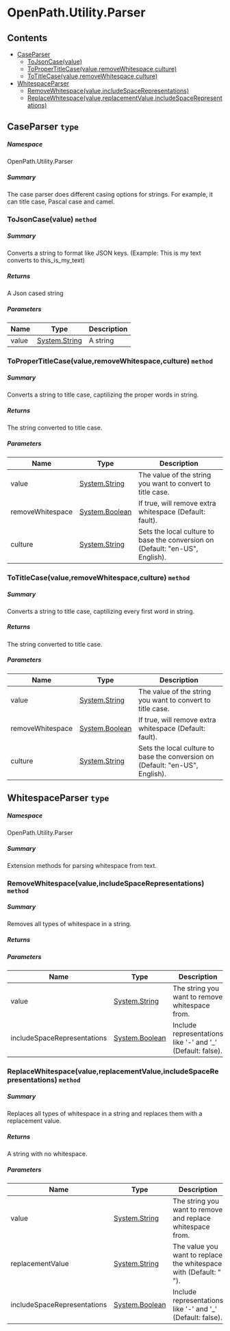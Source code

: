 <a name='assembly'></a>
# OpenPath.Utility.Parser

## Contents

- [CaseParser](#T-OpenPath-Utility-Parser-CaseParser 'OpenPath.Utility.Parser.CaseParser')
  - [ToJsonCase(value)](#M-OpenPath-Utility-Parser-CaseParser-ToJsonCase-System-String- 'OpenPath.Utility.Parser.CaseParser.ToJsonCase(System.String)')
  - [ToProperTitleCase(value,removeWhitespace,culture)](#M-OpenPath-Utility-Parser-CaseParser-ToProperTitleCase-System-String,System-Boolean,System-String- 'OpenPath.Utility.Parser.CaseParser.ToProperTitleCase(System.String,System.Boolean,System.String)')
  - [ToTitleCase(value,removeWhitespace,culture)](#M-OpenPath-Utility-Parser-CaseParser-ToTitleCase-System-String,System-Boolean,System-String- 'OpenPath.Utility.Parser.CaseParser.ToTitleCase(System.String,System.Boolean,System.String)')
- [WhitespaceParser](#T-OpenPath-Utility-Parser-WhitespaceParser 'OpenPath.Utility.Parser.WhitespaceParser')
  - [RemoveWhitespace(value,includeSpaceRepresentations)](#M-OpenPath-Utility-Parser-WhitespaceParser-RemoveWhitespace-System-String,System-Boolean- 'OpenPath.Utility.Parser.WhitespaceParser.RemoveWhitespace(System.String,System.Boolean)')
  - [ReplaceWhitespace(value,replacementValue,includeSpaceRepresentations)](#M-OpenPath-Utility-Parser-WhitespaceParser-ReplaceWhitespace-System-String,System-String,System-Boolean- 'OpenPath.Utility.Parser.WhitespaceParser.ReplaceWhitespace(System.String,System.String,System.Boolean)')

<a name='T-OpenPath-Utility-Parser-CaseParser'></a>
## CaseParser `type`

##### Namespace

OpenPath.Utility.Parser

##### Summary

The case parser does different casing options for strings. For example, it can title case,
Pascal case and camel.

<a name='M-OpenPath-Utility-Parser-CaseParser-ToJsonCase-System-String-'></a>
### ToJsonCase(value) `method`

##### Summary

Converts a string to format like JSON keys.
(Example: This is my text converts to this_is_my_text)

##### Returns

A Json cased string

##### Parameters

| Name | Type | Description |
| ---- | ---- | ----------- |
| value | [System.String](http://msdn.microsoft.com/query/dev14.query?appId=Dev14IDEF1&l=EN-US&k=k:System.String 'System.String') | A string |

<a name='M-OpenPath-Utility-Parser-CaseParser-ToProperTitleCase-System-String,System-Boolean,System-String-'></a>
### ToProperTitleCase(value,removeWhitespace,culture) `method`

##### Summary

Converts a string to title case, captilizing the proper words in string.

##### Returns

The string converted to title case.

##### Parameters

| Name | Type | Description |
| ---- | ---- | ----------- |
| value | [System.String](http://msdn.microsoft.com/query/dev14.query?appId=Dev14IDEF1&l=EN-US&k=k:System.String 'System.String') | The value of the string you want to convert to title case. |
| removeWhitespace | [System.Boolean](http://msdn.microsoft.com/query/dev14.query?appId=Dev14IDEF1&l=EN-US&k=k:System.Boolean 'System.Boolean') | If true, will remove extra whitespace (Default: fault). |
| culture | [System.String](http://msdn.microsoft.com/query/dev14.query?appId=Dev14IDEF1&l=EN-US&k=k:System.String 'System.String') | Sets the local culture to base the conversion on (Default: "en-US", English). |

<a name='M-OpenPath-Utility-Parser-CaseParser-ToTitleCase-System-String,System-Boolean,System-String-'></a>
### ToTitleCase(value,removeWhitespace,culture) `method`

##### Summary

Converts a string to title case, captilizing every first word in string.

##### Returns

The string converted to title case.

##### Parameters

| Name | Type | Description |
| ---- | ---- | ----------- |
| value | [System.String](http://msdn.microsoft.com/query/dev14.query?appId=Dev14IDEF1&l=EN-US&k=k:System.String 'System.String') | The value of the string you want to convert to title case. |
| removeWhitespace | [System.Boolean](http://msdn.microsoft.com/query/dev14.query?appId=Dev14IDEF1&l=EN-US&k=k:System.Boolean 'System.Boolean') | If true, will remove extra whitespace (Default: fault). |
| culture | [System.String](http://msdn.microsoft.com/query/dev14.query?appId=Dev14IDEF1&l=EN-US&k=k:System.String 'System.String') | Sets the local culture to base the conversion on (Default: "en-US", English). |

<a name='T-OpenPath-Utility-Parser-WhitespaceParser'></a>
## WhitespaceParser `type`

##### Namespace

OpenPath.Utility.Parser

##### Summary

Extension methods for parsing whitespace from text.

<a name='M-OpenPath-Utility-Parser-WhitespaceParser-RemoveWhitespace-System-String,System-Boolean-'></a>
### RemoveWhitespace(value,includeSpaceRepresentations) `method`

##### Summary

Removes all types of whitespace in a string.

##### Returns



##### Parameters

| Name | Type | Description |
| ---- | ---- | ----------- |
| value | [System.String](http://msdn.microsoft.com/query/dev14.query?appId=Dev14IDEF1&l=EN-US&k=k:System.String 'System.String') | The string you want to remove whitespace from. |
| includeSpaceRepresentations | [System.Boolean](http://msdn.microsoft.com/query/dev14.query?appId=Dev14IDEF1&l=EN-US&k=k:System.Boolean 'System.Boolean') | Include representations like '-' and '_' (Default: false). |

<a name='M-OpenPath-Utility-Parser-WhitespaceParser-ReplaceWhitespace-System-String,System-String,System-Boolean-'></a>
### ReplaceWhitespace(value,replacementValue,includeSpaceRepresentations) `method`

##### Summary

Replaces all types of whitespace in a string and replaces them with a replacement value.

##### Returns

A string with no whitespace.

##### Parameters

| Name | Type | Description |
| ---- | ---- | ----------- |
| value | [System.String](http://msdn.microsoft.com/query/dev14.query?appId=Dev14IDEF1&l=EN-US&k=k:System.String 'System.String') | The string you want to remove and replace whitespace from. |
| replacementValue | [System.String](http://msdn.microsoft.com/query/dev14.query?appId=Dev14IDEF1&l=EN-US&k=k:System.String 'System.String') | The value you want to replace the whitespace with (Default: " "). |
| includeSpaceRepresentations | [System.Boolean](http://msdn.microsoft.com/query/dev14.query?appId=Dev14IDEF1&l=EN-US&k=k:System.Boolean 'System.Boolean') | Include representations like '-' and '_' (Default: false). |
